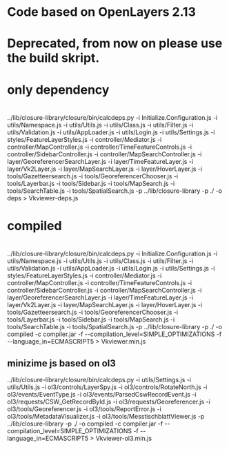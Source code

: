 Code based on OpenLayers 2.13
=============================

# Deprecated, from now on please use the build skript. 

#
# only dependency
#
../lib/closure-library/closure/bin/calcdeps.py -i Initialize.Configuration.js -i utils/Namespace.js -i utils/Utils.js -i utils/Class.js -i utils/Filter.js -i utils/Validation.js -i utils/AppLoader.js -i utils/Login.js -i utils/Settings.js -i styles/FeatureLayerStyles.js -i controller/Mediator.js -i controller/MapController.js -i controller/TimeFeatureControls.js -i controller/SidebarController.js -i controller/MapSearchController.js -i layer/GeoreferencerSearchLayer.js -i layer/TimeFeatureLayer.js -i layer/Vk2Layer.js -i layer/MapSearchLayer.js -i layer/HoverLayer.js -i tools/Gazetteersearch.js -i tools/GeoreferencerChooser.js -i tools/Layerbar.js -i tools/Sidebar.js -i tools/MapSearch.js -i tools/SearchTable.js -i tools/SpatialSearch.js -p ../lib/closure-library -p ./ -o deps > Vkviewer-deps.js

#
# compiled
#
../lib/closure-library/closure/bin/calcdeps.py -i Initialize.Configuration.js -i utils/Namespace.js -i utils/Utils.js -i utils/Class.js -i utils/Filter.js -i utils/Validation.js -i utils/AppLoader.js -i utils/Login.js -i utils/Settings.js -i styles/FeatureLayerStyles.js -i controller/Mediator.js -i controller/MapController.js -i controller/TimeFeatureControls.js -i controller/SidebarController.js -i controller/MapSearchController.js -i layer/GeoreferencerSearchLayer.js -i layer/TimeFeatureLayer.js -i layer/Vk2Layer.js -i layer/MapSearchLayer.js -i layer/HoverLayer.js -i tools/Gazetteersearch.js -i tools/GeoreferencerChooser.js -i tools/Layerbar.js -i tools/Sidebar.js -i tools/MapSearch.js -i tools/SearchTable.js -i tools/SpatialSearch.js -p ../lib/closure-library -p ./ -o compiled -c compiler.jar -f --compilation_level=SIMPLE_OPTIMIZATIONS -f --language_in=ECMASCRIPT5 > Vkviewer.min.js

## minizime js based on ol3
../lib/closure-library/closure/bin/calcdeps.py -i utils/Settings.js -i utils/Utils.js -i ol3/controls/LayerSpy.js -i ol3/controls/RotateNorth.js -i ol3/events/EventType.js -i ol3/events/ParsedCswRecordEvent.js -i ol3/requests/CSW_GetRecordById.js -i ol3/requests/Georeferencer.js -i ol3/tools/Georeferencer.js -i ol3/tools/ReportError.js -i ol3/tools/MetadataVisualizer.js -i ol3/tools/MesstischblattViewer.js -p ../lib/closure-library -p ./ -o compiled -c compiler.jar -f --compilation_level=SIMPLE_OPTIMIZATIONS -f --language_in=ECMASCRIPT5 > Vkviewer-ol3.min.js





